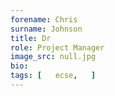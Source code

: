 ```yaml
---
forename: Chris
surname: Johnson
title: Dr
role: Project Manager
image_src: null.jpg
bio: 
tags: [   ecse,   ] 
---
```

